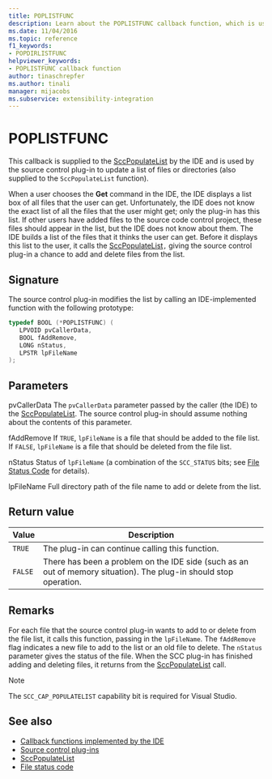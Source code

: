 ```yaml
---
title: POPLISTFUNC
description: Learn about the POPLISTFUNC callback function, which is used by the source control plug-in to update a list of files or directories.
ms.date: 11/04/2016
ms.topic: reference
f1_keywords:
- POPDIRLISTFUNC
helpviewer_keywords:
- POPLISTFUNC callback function
author: tinaschrepfer
ms.author: tinali
manager: mijacobs
ms.subservice: extensibility-integration
---
```

# POPLISTFUNC

This callback is supplied to the [SccPopulateList](../extensibility/sccpopulatelist-function.md) by the IDE and is used by the source control plug-in to update a list of files or directories (also supplied to the `SccPopulateList` function).

 When a user chooses the **Get** command in the IDE, the IDE displays a list box of all files that the user can get. Unfortunately, the IDE does not know the exact list of all the files that the user might get; only the plug-in has this list. If other users have added files to the source code control project, these files should appear in the list, but the IDE does not know about them. The IDE builds a list of the files that it thinks the user can get. Before it displays this list to the user, it calls the [SccPopulateList](../extensibility/sccpopulatelist-function.md)`,` giving the source control plug-in a chance to add and delete files from the list.

## Signature
 The source control plug-in modifies the list by calling an IDE-implemented function with the following prototype:

```cpp
typedef BOOL (*POPLISTFUNC) (
   LPVOID pvCallerData,
   BOOL fAddRemove,
   LONG nStatus,
   LPSTR lpFileName
);
```

## Parameters
 pvCallerData
 The `pvCallerData` parameter passed by the caller (the IDE) to the [SccPopulateList](../extensibility/sccpopulatelist-function.md). The source control plug-in should assume nothing about the contents of this parameter.

 fAddRemove
 If `TRUE`, `lpFileName` is a file that should be added to the file list. If `FALSE`, `lpFileName` is a file that should be deleted from the file list.

 nStatus
 Status of `lpFileName` (a combination of the `SCC_STATUS` bits; see [File Status Code](../extensibility/file-status-code-enumerator.md) for details).

 lpFileName
 Full directory path of the file name to add or delete from the list.

## Return value

|Value|Description|
|-----------|-----------------|
|`TRUE`|The plug-in can continue calling this function.|
|`FALSE`|There has been a problem on the IDE side (such as an out of memory situation). The plug-in should stop operation.|

## Remarks
 For each file that the source control plug-in wants to add to or delete from the file list, it calls this function, passing in the `lpFileName`. The `fAddRemove` flag indicates a new file to add to the list or an old file to delete. The `nStatus` parameter gives the status of the file. When the SCC plug-in has finished adding and deleting files, it returns from the [SccPopulateList](../extensibility/sccpopulatelist-function.md) call.

> [!NOTE]
> The `SCC_CAP_POPULATELIST` capability bit is required for Visual Studio.

## See also
- [Callback functions implemented by the IDE](../extensibility/callback-functions-implemented-by-the-ide.md)
- [Source control plug-ins](../extensibility/source-control-plug-ins.md)
- [SccPopulateList](../extensibility/sccpopulatelist-function.md)
- [File status code](../extensibility/file-status-code-enumerator.md)
